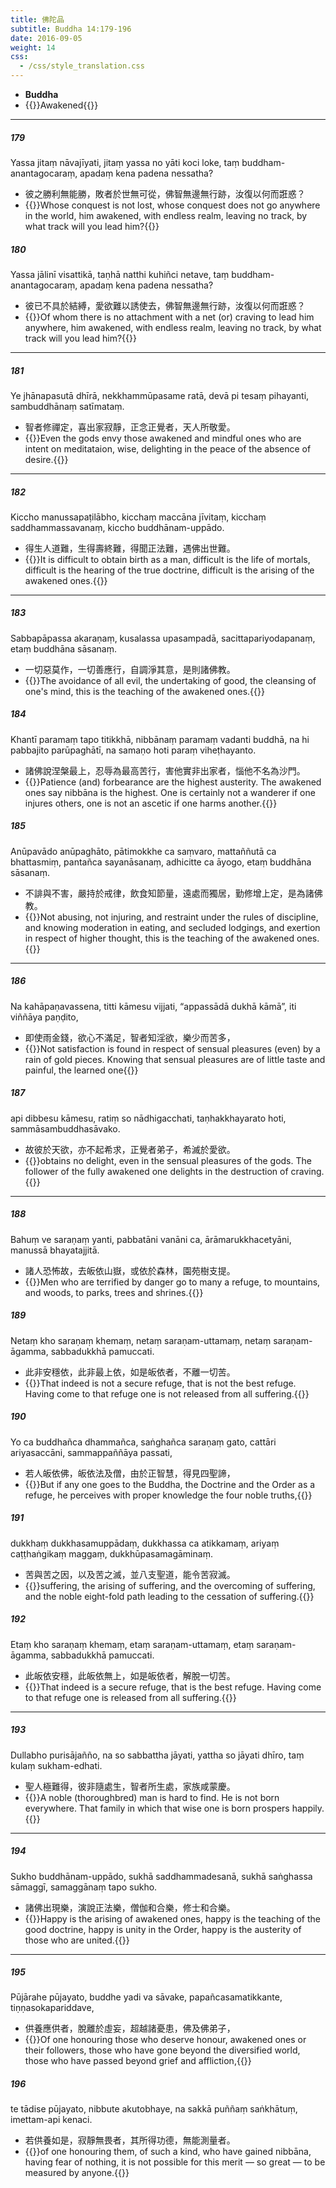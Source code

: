 ```yaml
---
title: 佛陀品
subtitle: Buddha 14:179-196
date: 2016-09-05
weight: 14
css:
  - /css/style_translation.css
---
```


- **Buddha**
- {{<serif>}}Awakened{{</serif>}}

---

##### 179

Yassa jitaṃ nāvajīyati, jitaṃ yassa no yāti koci loke, taṃ buddham-anantagocaraṃ, apadaṃ kena padena nessatha?

- 彼之勝利無能勝，敗者於世無可從，佛智無邊無行跡，汝復以何而誑惑？
- {{<serif>}}Whose conquest is not lost, whose conquest does not go anywhere in the world, him awakened, with endless realm, leaving no track, by what track will you lead him?{{</serif>}}

##### 180

Yassa jālinī visattikā, taṇhā natthi kuhiñci netave, taṃ buddham-anantagocaraṃ, apadaṃ kena padena nessatha?

- 彼已不具於結縛，愛欲難以誘使去，佛智無邊無行跡，汝復以何而誑惑？
- {{<serif>}}Of whom there is no attachment with a net (or) craving to lead him anywhere, him awakened, with endless realm, leaving no track, by what track will you lead him?{{</serif>}}

---

##### 181

Ye jhānapasutā dhīrā, nekkhammūpasame ratā, devā pi tesaṃ pihayanti, sambuddhānaṃ satīmataṃ.

- 智者修禪定，喜出家寂靜，正念正覺者，天人所敬愛。
- {{<serif>}}Even the gods envy those awakened and mindful ones who are intent on meditataion, wise, delighting in the peace of the absence of desire.{{</serif>}}

---

##### 182

Kiccho manussapaṭilābho, kicchaṃ maccāna jīvitaṃ, kicchaṃ saddhammassavanaṃ, kiccho buddhānam-uppādo.

- 得生人道難，生得壽終難，得聞正法難，遇佛出世難。
- {{<serif>}}It is difficult to obtain birth as a man, difficult is the life of mortals, difficult is the hearing of the true doctrine, difficult is the arising of the awakened ones.{{</serif>}}

---

##### 183

Sabbapāpassa akaraṇaṃ, kusalassa upasampadā, sacittapariyodapanaṃ, etaṃ buddhāna sāsanaṃ.

- 一切惡莫作，一切善應行，自調淨其意，是則諸佛教。
- {{<serif>}}The avoidance of all evil, the undertaking of good, the cleansing of one's mind, this is the teaching of the awakened ones.{{</serif>}}

##### 184

Khantī paramaṃ tapo titikkhā, nibbānaṃ paramaṃ vadanti buddhā, na hi pabbajito parūpaghātī, na samaṇo hoti paraṃ viheṭhayanto.

- 諸佛說涅槃最上，忍辱為最高苦行，害他實非出家者，惱他不名為沙門。
- {{<serif>}}Patience (and) forbearance are the highest austerity. The awakened ones say nibbāna is the highest. One is certainly not a wanderer if one injures others, one is not an ascetic if one harms another.{{</serif>}}

##### 185

Anūpavādo anūpaghāto, pātimokkhe ca saṃvaro, mattaññutā ca bhattasmiṃ, pantañca sayanāsanaṃ, adhicitte ca āyogo, etaṃ buddhāna sāsanaṃ.

- 不誹與不害，嚴持於戒律，飲食知節量，遠處而獨居，勤修增上定，是為諸佛教。
- {{<serif>}}Not abusing, not injuring, and restraint under the rules of discipline, and knowing moderation in eating, and secluded lodgings, and exertion in respect of higher thought, this is the teaching of the awakened ones.{{</serif>}}

---

##### 186

Na kahāpaṇavassena, titti kāmesu vijjati, “appassādā dukhā kāmā”, iti viññāya paṇḍito,

- 即使雨金錢，欲心不滿足，智者知淫欲，樂少而苦多，
- {{<serif>}}Not satisfaction is found in respect of sensual pleasures (even) by a rain of gold pieces. Knowing that sensual pleasures are of little taste and painful, the learned one{{</serif>}}

##### 187

api dibbesu kāmesu, ratiṃ so nādhigacchati, taṇhakkhayarato hoti, sammāsambuddhasāvako.

- 故彼於天欲，亦不起希求，正覺者弟子，希滅於愛欲。
- {{<serif>}}obtains no delight, even in the sensual pleasures of the gods. The follower of the fully awakened one delights in the destruction of craving.{{</serif>}}

---

##### 188

Bahuṃ ve saraṇaṃ yanti, pabbatāni vanāni ca, ārāmarukkhacetyāni, manussā bhayatajjitā.

- 諸人恐怖故，去皈依山嶽，或依於森林，園苑樹支提。
- {{<serif>}}Men who are terrified by danger go to many a refuge, to mountains, and woods, to parks, trees and shrines.{{</serif>}}

##### 189

Netaṃ kho saraṇaṃ khemaṃ, netaṃ saraṇam-uttamaṃ, netaṃ saraṇam-āgamma, sabbadukkhā pamuccati.

- 此非安穩依，此非最上依，如是皈依者，不離一切苦。
- {{<serif>}}That indeed is not a secure refuge, that is not the best refuge. Having come to that refuge one is not released from all suffering.{{</serif>}}

##### 190

Yo ca buddhañca dhammañca, saṅghañca saraṇaṃ gato, cattāri ariyasaccāni, sammappaññāya passati,

- 若人皈依佛，皈依法及僧，由於正智慧，得見四聖諦，
- {{<serif>}}But if any one goes to the Buddha, the Doctrine and the Order as a refuge, he perceives with proper knowledge the four noble truths,{{</serif>}}

##### 191

dukkhaṃ dukkhasamuppādaṃ, dukkhassa ca atikkamaṃ, ariyaṃ caṭṭhaṅgikaṃ maggaṃ, dukkhūpasamagāminaṃ.

- 苦與苦之因，以及苦之滅，並八支聖道，能令苦寂滅。
- {{<serif>}}suffering, the arising of suffering, and the overcoming of suffering, and the noble eight-fold path leading to the cessation of suffering.{{</serif>}}

##### 192

Etaṃ kho saraṇaṃ khemaṃ, etaṃ saraṇam-uttamaṃ, etaṃ saraṇam-āgamma, sabbadukkhā pamuccati.

- 此皈依安穩，此皈依無上，如是皈依者，解脫一切苦。
- {{<serif>}}That indeed is a secure refuge, that is the best refuge. Having come to that refuge one is released from all suffering.{{</serif>}}

---

##### 193

Dullabho purisājañño, na so sabbattha jāyati, yattha so jāyati dhīro, taṃ kulaṃ sukham-edhati.

- 聖人極難得，彼非隨處生，智者所生處，家族咸蒙慶。
- {{<serif>}}A noble (thoroughbred) man is hard to find. He is not born everywhere. That family in which that wise one is born prospers happily.{{</serif>}}

---

##### 194

Sukho buddhānam-uppādo, sukhā saddhammadesanā, sukhā saṅghassa sāmaggī, samaggānaṃ tapo sukho.

- 諸佛出現樂，演說正法樂，僧伽和合樂，修士和合樂。
- {{<serif>}}Happy is the arising of awakened ones, happy is the teaching of the good doctrine, happy is unity in the Order, happy is the austerity of those who are united.{{</serif>}}

---

##### 195

Pūjārahe pūjayato, buddhe yadi va sāvake, papañcasamatikkante, tiṇṇasokapariddave,

- 供養應供者，脫離於虛妄，超越諸憂患，佛及佛弟子，
- {{<serif>}}Of one honouring those who deserve honour, awakened ones or their followers, those who have gone beyond the diversified world, those who have passed beyond grief and affliction,{{</serif>}}

##### 196

te tādise pūjayato, nibbute akutobhaye, na sakkā puññaṃ saṅkhātuṃ, imettam-api kenaci.

- 若供養如是，寂靜無畏者，其所得功德，無能測量者。
- {{<serif>}}of one honouring them, of such a kind, who have gained nibbāna, having fear of nothing, it is not possible for this merit — so great — to be measured by anyone.{{</serif>}}